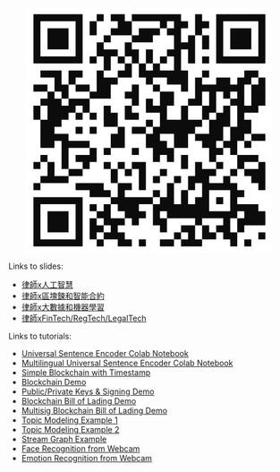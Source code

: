 <p align="center">
<img align="center" src="assets/qrcode.svg">
</p>

Links to slides:
* [律師x人工智慧](https://drive.google.com/file/d/1S6oi1L2O5jyTOkHCotqHNiVtd7QwPokU/view?usp=sharing)
* [律師x區塊鍊和智能合約](https://drive.google.com/file/d/1gQJOEzExweIk1T-KilFajRLajVcDDUKv/view?usp=sharing)
* [律師x大數據和機器學習](https://drive.google.com/file/d/1nOl8U6WRooaCNVy5Pp2dRpV195x-QXlf/view?usp=sharing)
* [律師xFinTech/RegTech/LegalTech](x.html)

Links to tutorials:
* [Universal Sentence Encoder Colab Notebook](https://colab.research.google.com/github/markshope/AI-for-Lawyers-Beginner-Course/blob/master/AI_for_Lawyers_Contract_Clause_Similarity_Exercise.ipynb)
* [Multilingual Universal Sentence Encoder Colab Notebook](https://colab.research.google.com/github/markshope/AI-for-Lawyers-Beginner-Course/blob/master/Cross_Lingual_Similarity_with_TF_Hub_Multilingual_Universal_Encoder.ipynb)
* [Simple Blockchain with Timestamp](https://colab.research.google.com/github/markshope/Blockchain-for-Lawyers/blob/master/Blockchain_for_Lawyers_Simple_Blockchain_with_Timestamp.ipynb)
* [Blockchain Demo](https://markshope.github.io/blockchain-demo/)
* [Public/Private Keys & Signing Demo](https://markshope.github.io/public-private-key-demo/)
* [Blockchain Bill of Lading Demo](https://markshope.github.io/bill-of-lading-demo/)
* [Multisig Blockchain Bill of Lading Demo](https://markshope.github.io/multisig-bill-of-lading/)
* [Topic Modeling Example 1](https://colab.research.google.com/drive/1CVAdNgcA6he2ApL0tgSiiurhx_ukGFxp)
* [Topic Modeling Example 2](https://colab.research.google.com/drive/1GKyWm7iYcksMKf6d8JUy-GfoED2re21w)
* [Stream Graph Example](https://colab.research.google.com/drive/1GKyWm7iYcksMKf6d8JUy-GfoED2re21w)
* [Face Recognition from Webcam](x.html)
* [Emotion Recognition from Webcam](x.html)

